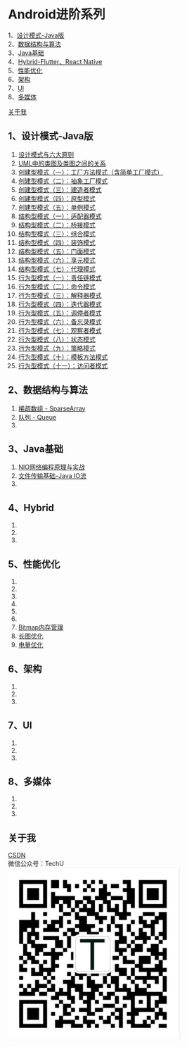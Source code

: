 # Android进阶系列
1、[设计模式-Java版](#1设计模式-Java版) <br>
2、[数据结构与算法](#2数据结构与算法) </br>
3、[Java基础](#3Java基础)<br>
4、[Hybrid-Flutter、React Native](#4Hybrid) </br>
5、[性能优化](#5性能优化) </br>
6、[架构](#6架构) </br>
7、[UI](#ui) </br>
8、[多媒体](#media) </br>

[关于我](#关于我)</br>

## 1、设计模式-Java版
1. [设计模式与六大原则](https://blog.csdn.net/ykmeory/article/details/102955348)
2. [UML中的类图及类图之间的关系](https://blog.csdn.net/ykmeory/article/details/103076450)
3. [创建型模式（一）：工厂方法模式（含简单工厂模式）](https://blog.csdn.net/ykmeory/article/details/103014211)
4. [创建型模式（二）：抽象工厂模式](https://blog.csdn.net/ykmeory/article/details/107053656)
5. [创建型模式（三）：建造者模式](https://blog.csdn.net/ykmeory/article/details/107217757)
6. [创建型模式（四）：原型模式](https://blog.csdn.net/ykmeory/article/details/107501573)
7. [创建型模式（五）：单例模式](https://blog.csdn.net/ykmeory/article/details/107565241)
8. [结构型模式（一）：适配器模式](https://blog.csdn.net/ykmeory/article/details/107622664)
9. [结构型模式（二）：桥接模式](https://blog.csdn.net/ykmeory/article/details/107672589)
10. [结构型模式（三）：组合模式](https://blog.csdn.net/ykmeory/article/details/107701837)
11. [结构型模式（四）：装饰模式](https://blog.csdn.net/ykmeory/article/details/107719533)
12. [结构型模式（五）：门面模式](https://blog.csdn.net/ykmeory/article/details/107721186)
13. [结构型模式（六）：享元模式](https://blog.csdn.net/ykmeory/article/details/107770231)
14. [结构型模式（七）：代理模式](https://blog.csdn.net/ykmeory/article/details/107770449)
15. [行为型模式（一）：责任链模式](https://blog.csdn.net/ykmeory/article/details/107783511)
16. [行为型模式（二）：命令模式](https://blog.csdn.net/ykmeory/article/details/107792026)
17. [行为型模式（三）：解释器模式](https://blog.csdn.net/ykmeory/article/details/107795920)
18. [行为型模式（四）：迭代器模式](https://blog.csdn.net/ykmeory/article/details/107817485)
19. [行为型模式（五）：调停者模式](https://blog.csdn.net/ykmeory/article/details/107821356)
20. [行为型模式（六）：备忘录模式](https://blog.csdn.net/ykmeory/article/details/107824738)
21. [行为型模式（七）：观察者模式](https://blog.csdn.net/ykmeory/article/details/107832586)
22. [行为型模式（八）：状态模式](https://blog.csdn.net/ykmeory/article/details/107836230)
23. [行为型模式（九）：策略模式](https://blog.csdn.net/ykmeory/article/details/107839009)
24. [行为型模式（十）：模板方法模式](https://blog.csdn.net/ykmeory/article/details/107843105)
25. [行为型模式（十一）：访问者模式](https://blog.csdn.net/ykmeory/article/details/107845617)

## 2、数据结构与算法
1. [稀疏数组 - SparseArray](https://blog.csdn.net/ykmeory/article/details/111342674)
2. [队列 - Queue](https://blog.csdn.net/ykmeory/article/details/111999979)
3.

## 3、Java基础
1. [NIO网络编程原理与实战](https://blog.csdn.net/ykmeory/article/details/115603895)
2. [文件传输基础-Java IO流](https://blog.csdn.net/ykmeory/article/details/115682087)
3.

## 4、Hybrid
1. 
2.
3.

## 5、性能优化
1. 
2.
3.
4.
5.
6.
7. [Bitmap内存管理](https://blog.csdn.net/ykmeory/article/details/90299152)
8. [长图优化](https://blog.csdn.net/ykmeory/article/details/90407218)
9. [电量优化](https://blog.csdn.net/ykmeory/article/details/90552856)

## 6、架构
1. 
2.
3.

## 7、<span id="ui">UI</span>
1. 
2.
3.

## 8、<span id="media">多媒体</span>
1. 
2.
3.

## 关于我
[CSDN](https://blog.csdn.net/ykmeory)
<br>
微信公众号：TechU
<br>
![TechU](https://github.com/keyyoo/Android_Advanced_Series/blob/master/public.png "Scan to follow")
